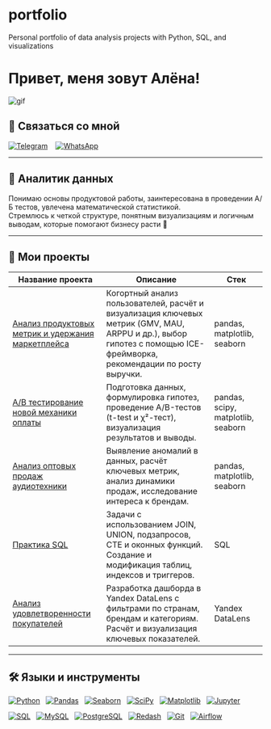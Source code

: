 # portfolio
Personal portfolio of data analysis projects with Python, SQL, and visualizations

# Привет, меня зовут Алёна!  

![gif](https://media.giphy.com/media/v1.Y2lkPWVjZjA1ZTQ3b25idzJ0ajMzNWU4OWcyN3praDdqeWlyeGphbWhvZnU4NTEyanFpbyZlcD12MV9naWZzX3NlYXJjaCZjdD1n/QDjpIL6oNCVZ4qzGs7/giphy.gif)  

## 📩 Связаться со мной  
[![Telegram](https://img.shields.io/badge/Telegram-FFFFFF?style=for-the-badge&logo=telegram&logoColor=26A5E4&color=F0F0F0)](https://t.me/alsemv)
&nbsp;&nbsp;
[![WhatsApp](https://img.shields.io/badge/WhatsApp-FFFFFF?style=for-the-badge&logo=whatsapp&logoColor=25D366&color=F0F0F0)](https://wa.me/79612244444)

---
 
## 📌 Аналитик данных 
Понимаю основы продуктовой работы, заинтересована в проведении А/Б тестов, увлечена математической статистикой.  
Стремлюсь к четкой структуре, понятным визуализациям и логичным выводам, которые помогают бизнесу расти 🚀  

---

## 📂 Мои проекты  

| Название проекта | Описание | Стек |
|------------------|----------|------|
| [Анализ продуктовых метрик и удержания маркетплейса](ссылка) | Когортный анализ пользователей, расчёт и визуализация ключевых метрик (GMV, MAU, ARPPU и др.), выбор гипотез с помощью ICE-фреймворка, рекомендации по росту выручки. | pandas, matplotlib, seaborn |
| [A/B тестирование новой механики оплаты](ссылка) | Подготовка данных, формулировка гипотез, проведение A/B-тестов (t-test и χ²-тест), визуализация результатов и выводы. | pandas, scipy, matplotlib, seaborn |
| [Анализ оптовых продаж аудиотехники](ссылка) | Выявление аномалий в данных, расчёт ключевых метрик, анализ динамики продаж, исследование интереса к брендам. | pandas, matplotlib, seaborn |
| [Практика SQL](ссылка) | Задачи с использованием JOIN, UNION, подзапросов, CTE и оконных функций. Создание и модификация таблиц, индексов и триггеров. | SQL |
| [Анализ удовлетворенности покупателей](https://datalens.yandex.cloud/fberzvsd0cy00) | Разработка дашборда в Yandex DataLens с фильтрами по странам, брендам и категориям. Расчёт и визуализация ключевых показателей. | Yandex DataLens |

---

## 🛠 Языки и инструменты  

[![Python](https://img.shields.io/badge/Python-FFFFFF?style=for-the-badge&logo=python&logoColor=3776AB)](#) &nbsp;
[![Pandas](https://img.shields.io/badge/Pandas-FFFFFF?style=for-the-badge&logo=pandas&logoColor=150458)](#) &nbsp;
[![Seaborn](https://img.shields.io/badge/Seaborn-FFFFFF?style=for-the-badge&logo=seaborn&logoColor=0099CC)](#) &nbsp;
[![SciPy](https://img.shields.io/badge/SciPy-FFFFFF?style=for-the-badge&logo=scipy&logoColor=8CAAE6)](#) &nbsp;
[![Matplotlib](https://img.shields.io/badge/Matplotlib-FFFFFF?style=for-the-badge&logo=matplotlib&logoColor=000000)](#) &nbsp;
[![Jupyter](https://img.shields.io/badge/Jupyter_Notebook-FFFFFF?style=for-the-badge&logo=jupyter&logoColor=F37626)](#)

[![SQL](https://img.shields.io/badge/SQL-FFFFFF?style=for-the-badge&logo=sqlite&logoColor=003B57)](#) &nbsp;
[![MySQL](https://img.shields.io/badge/MySQL-FFFFFF?style=for-the-badge&logo=mysql&logoColor=4479A1)](#) &nbsp;
[![PostgreSQL](https://img.shields.io/badge/PostgreSQL-FFFFFF?style=for-the-badge&logo=postgresql&logoColor=316192)](#) &nbsp;
[![Redash](https://img.shields.io/badge/Redash-FFFFFF?style=for-the-badge&logo=redash&logoColor=F3582B)](#) &nbsp;
[![Git](https://img.shields.io/badge/Git-FFFFFF?style=for-the-badge&logo=git&logoColor=F05032)](#) &nbsp;
[![Airflow](https://img.shields.io/badge/Airflow-FFFFFF?style=for-the-badge&logo=apache-airflow&logoColor=017CEE)](#)
